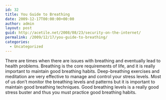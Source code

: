 ```yaml
---
id: 32
title: You Guide to Breathing
date: 2009-12-17T00:00:00+00:00
author: admin
layout: post
guid: http://acetile.net/2008/08/23/security-on-the-internet/
permalink: /2009/12/17/you-guide-to-breathing/
categories:
  - Uncategorized
---
```

There are times when there are issues with breathing and eventually lead to health problems. Breathing is the core requirements of life, and it is really important to maintain good breathing habits. Deep-breathing exercises and meditation are very effective to manage and control your stress levels. Most of us don&#8217;t monitor the breathing levels and patterns but it is important to maintain good breathing techniques. Good breathing levels is a really good stress buster and thus you must practice good breathing habits.